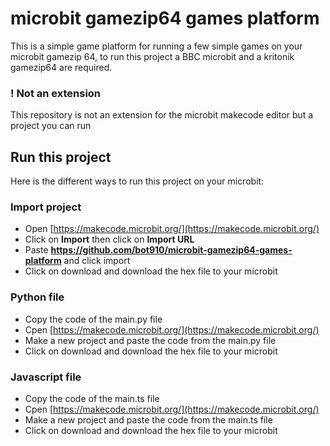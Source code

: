 # microbit gamezip64 games platform
This is a simple game platform for running a few simple games on your microbit gamezip 64, to run this project a BBC microbit and a kritonik gamezip64 are required.

### ! Not an extension

This repository is not an extension for the microbit makecode editor but a project you can run

## Run this project 

Here is the different ways to run this project on your microbit:

### Import project

* Open [https://makecode.microbit.org/](https://makecode.microbit.org/)
* Click on **Import** then click on **Import URL**
* Paste **https://github.com/bot910/microbit-gamezip64-games-platform** and click import
* Click on download and download the hex file to your microbit

### Python file

* Copy the code of the main.py file
* Cpen [https://makecode.microbit.org/](https://makecode.microbit.org/)
* Make a new project and paste the code from the main.py file
* Click on download and download the hex file to your microbit

### Javascript file

* Copy the code of the main.ts file
* Cpen [https://makecode.microbit.org/](https://makecode.microbit.org/)
* Make a new project and paste the code from the main.ts file
* Click on download and download the hex file to your microbit
